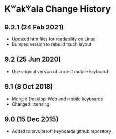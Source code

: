 Kʷak̓ʷala Change History
============================

9.2.1 (24 Feb 2021)
-------------------
* Updated htm files for readability on Linux
* Bumped version to rebuild touch layout

9.2 (25 Jun 2020)
-----------------
* Use original version of correct mobile keyboard

9.1 (8 Oct 2018)
-----------------
* Merged Desktop, Web and mobile keyboards
* Changed licensing

9.0 (15 Dec 2015)
-----------------

* Added to tavultesoft keyboards github repository
